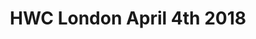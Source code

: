 ---
title: HWC London April 4th 2018
start: 2018-05-02T19:00:00+00:00
end: 2018-05-02T21:00:00+00:00
venue: thehub-bricklane
eventbrite: 45179768905
photo:
requirements: "<p>Join us anytime from 18:30 onwards at Proven Dough cafe below Hub by Premier Inn hotel in Brick Lane. The main event starts at 19:00. No need to check-in at the venue just look out for <a href='https://calumryan.com'>Calum Ryan</a>, the organiser, usually sitting towards the back of the cafe wearing an IndieWeb t-shirt and stickered laptop.</p><p>There are a few different ways you can register for Homebrew Website Club London:</p>"
description: "Demos of personal websites and the opportunity to create, update or experiment on your personal website"
---